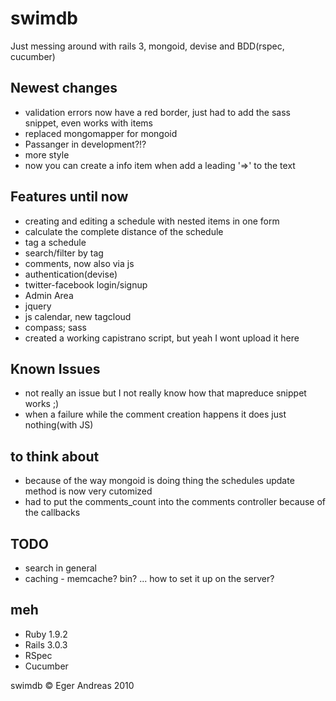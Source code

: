 swimdb
======

Just messing around with rails 3, mongoid, devise and BDD(rspec, cucumber)

Newest changes
--------------

- validation errors now have a red border, just had to add the sass snippet, even works with items
- replaced mongomapper for mongoid
- Passanger in development?!?
- more style
- now you can create a info item when add a leading '=>' to the text

Features until now
------------------

- creating and editing a schedule with nested items in one form
- calculate the complete distance of the schedule
- tag a schedule
- search/filter by tag
- comments, now also via js
- authentication(devise)
- twitter-facebook login/signup
- Admin Area
- jquery
- js calendar, new tagcloud
- compass; sass
- created a working capistrano script, but yeah I wont upload it here



Known Issues
------------

- not really an issue but I not really know how that mapreduce snippet works ;)
- when a failure while the comment creation happens it does just nothing(with JS)


to think about
--------------

- because of the way mongoid is doing thing the schedules update method is now very cutomized
- had to put the comments_count into the comments controller because of the callbacks

TODO
----

- search in general
- caching - memcache? bin? ... how to set it up on the server?

meh
---

- Ruby 1.9.2
- Rails 3.0.3
- RSpec
- Cucumber

swimdb &copy; Eger Andreas 2010

